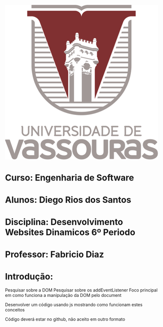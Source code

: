 ![alt text](https://github.com/DiegoWebwork/estrutura-de-dados/blob/main/universidade%20de%20vassouras%20Vertical.png)

# Curso: Engenharia de Software
# Alunos: Diego Rios dos Santos
# Disciplina: Desenvolvimento Websites Dinamicos 6º Periodo
# Professor: Fabricio Diaz

# Introdução:

Pesquisar sobre a DOM
Pesquisar sobre os addEventListener
Foco principal em como funciona a manipulação da DOM pelo document

Desenvolver um código usando js mostrando como funcionam estes conceitos

Código deverá estar no github, não aceito em outro formato
